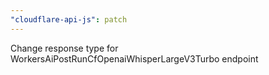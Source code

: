 ```yaml
---
"cloudflare-api-js": patch
---
```


Change response type for WorkersAiPostRunCfOpenaiWhisperLargeV3Turbo endpoint